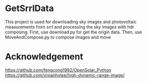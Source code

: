 # GetSrrlData

This project is used for downloading sky images and photovoltaic measurements from srrl and processing the sky images with hdr composing.
First, use download.py for get the origin data.
Then, use MoveAndCompose.py to compose images and move

# Acknowledgement
https://github.com/fengcong1992/OpenSolar_Python
https://github.com/vivianhylee/high-dynamic-range-image/
